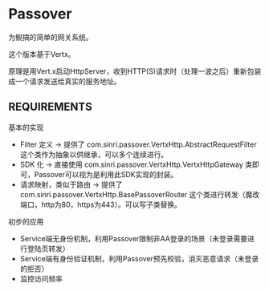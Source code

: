 # Passover

为鲵搞的简单的网关系统。

这个版本基于Vertx。

原理是用Vert.x启动HttpServer，收到HTTP(S)请求时（处理一波之后）重新包装成一个请求发送给真实的服务地址。

## REQUIREMENTS

基本的实现

* Filter 定义 → 提供了 com.sinri.passover.VertxHttp.AbstractRequestFilter 这个类作为抽象以供继承，可以多个连续进行。
* SDK 化 → 直接使用 com.sinri.passover.VertxHttp.VertxHttpGateway 类即可，Passover可以视为是利用此SDK实现的封装。
* 请求映射，类似于路由 → 提供了 com.sinri.passover.VertxHttp.BasePassoverRouter 这个类进行转发（魔改端口，http为80，https为443）。可以写子类替换。

初步的应用

* Service端无身份机制，利用Passover限制非AA登录的场景（未登录需要进行登陆页转发）
* Service端有身份验证机制，利用Passover预先校验，消灭恶意请求（未登录的拒否）
* 监控访问频率
